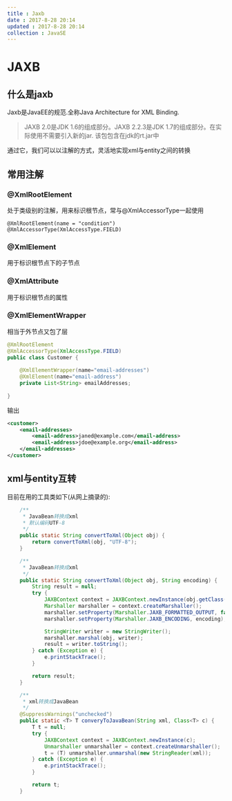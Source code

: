 ```yaml
---
title : Jaxb
date : 2017-8-28 20:14
updated : 2017-8-28 20:14
collection : JavaSE
---
```


# JAXB

## 什么是jaxb

Jaxb是JavaEE的规范.全称Java Architecture for XML Binding.

>JAXB 2.0是JDK 1.6的组成部分。JAXB 2.2.3是JDK 1.7的组成部分。在实际使用不需要引入新的jar. 该包包含在jdk的rt.jar中

通过它，我们可以以注解的方式，灵活地实现xml与entity之间的转换

## 常用注解

### @XmlRootElement

处于类级别的注解，用来标识根节点，常与@XmlAccessorType一起使用

```
@XmlRootElement(name = "condition")
@XmlAccessorType(XmlAccessType.FIELD)
```

### @XmlElement

用于标识根节点下的子节点

### @XmlAttribute

用于标识根节点的属性

### @XmlElementWrapper

相当于外节点又包了层

```java
@XmlRootElement
@XmlAccessorType(XmlAccessType.FIELD)
public class Customer {
 
    @XmlElementWrapper(name="email-addresses")
    @XmlElement(name="email-address")
    private List<String> emailAddresses;
 
}
```

输出
```xml
<customer>
    <email-addresses>
        <email-address>janed@example.com</email-address>
        <email-address>jdoe@example.org</email-address>
    </email-addresses>
</customer>

```

## xml与entity互转

目前在用的工具类如下(从网上摘录的):

```java
    /**
     * JavaBean转换成xml
     * 默认编码UTF-8
     */
    public static String convertToXml(Object obj) {
        return convertToXml(obj, "UTF-8");
    }

    /**
     * JavaBean转换成xml
     */
    public static String convertToXml(Object obj, String encoding) {
        String result = null;
        try {
            JAXBContext context = JAXBContext.newInstance(obj.getClass());
            Marshaller marshaller = context.createMarshaller();
            marshaller.setProperty(Marshaller.JAXB_FORMATTED_OUTPUT, false);
            marshaller.setProperty(Marshaller.JAXB_ENCODING, encoding);

            StringWriter writer = new StringWriter();
            marshaller.marshal(obj, writer);
            result = writer.toString();
        } catch (Exception e) {
            e.printStackTrace();
        }

        return result;
    }

    /**
     * xml转换成JavaBean
     */
    @SuppressWarnings("unchecked")
    public static <T> T converyToJavaBean(String xml, Class<T> c) {
        T t = null;
        try {
            JAXBContext context = JAXBContext.newInstance(c);
            Unmarshaller unmarshaller = context.createUnmarshaller();
            t = (T) unmarshaller.unmarshal(new StringReader(xml));
        } catch (Exception e) {
            e.printStackTrace();
        }

        return t;
    }
```